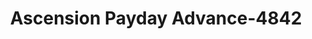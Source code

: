---
f_zip-code: 70737
f_state-code: LA
title: Ascension Payday Advance-4842
f_phone: 225-644-5474
f_city-only: Gonzales
f_address: 417 S Burnside Ave Gonzales
f_location-unique-id: '4842'
slug: ascension-payday-advance-4842
updated-on: '2024-05-30T13:46:58.046Z'
created-on: '2024-05-30T13:36:59.803Z'
published-on: '2024-05-30T13:54:32.469Z'
f_city-state: cms/city/gonzales-la.md
f_company: cms/company/ascension-payday-advance.md
f_state: cms/state/louisiana.md
layout: '[payday-loan].html'
tags: payday-loan
---